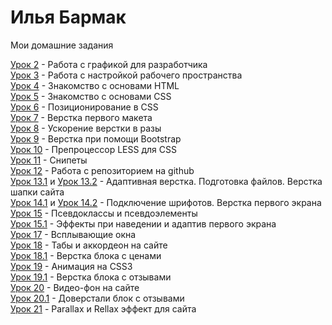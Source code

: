 # Илья Бармак
Мои домашние задания

[Урок 2](https://tvistcost.github.io/lesson_2/ "Мои домашние задания") - Работа с графикой для разработчика  
[Урок 3](https://tvistcost.github.io/lesson_3/ "Мои домашние задания") - Работа с настройкой рабочего пространства  
[Урок 4](https://tvistcost.github.io/lesson_4/ "Мои домашние задания") - Знакомство с основами HTML  
[Урок 5](https://tvistcost.github.io/lesson_5/ "Мои домашние задания") - Знакомство с основами CSS  
[Урок 6](https://tvistcost.github.io/lesson_6/ "Мои домашние задания") - Позиционирование в CSS  
[Урок 7](https://tvistcost.github.io/lesson_7/ "Мои домашние задания") - Верстка первого макета  
[Урок 8](https://tvistcost.github.io/lesson_8/ "Мои домашние задания") - Ускорение верстки в разы  
[Урок 9](https://tvistcost.github.io/lesson_9/ "Мои домашние задания") - Верстка при помощи Bootstrap      
[Урок 10](https://tvistcost.github.io/lesson_10/ "Мои домашние задания") - Препроцессор LESS для CSS  
[Урок 11](https://tvistcost.github.io/lesson_11/ "Мои домашние задания") - Снипеты   
[Урок 12](https://tvistcost.github.io/lesson_12/ "Мои домашние задания") - Работа с репозиторием на github  
[Урок 13.1](https://tvistcost.github.io/lesson_13/ "Мои домашние задания") и [Урок 13.2](https://tvistcost.github.io/lesson_13_1/ "Мои домашние задания") - Адаптивная верстка. Подготовка файлов. Верстка шапки сайта  
[Урок 14.1](https://tvistcost.github.io/lesson_14/ "Мои домашние задания") и [Урок 14.2](https://tvistcost.github.io/lesson_14_1/ "Мои домашние задания") - Подключение шрифотов. Верстка первого экрана  
[Урок 15](https://tvistcost.github.io/lesson_15/ "Мои домашние задания") - Псевдоклассы и псевдоэлементы  
[Урок 15.1](https://tvistcost.github.io/lesson_15_1/ "Мои домашние задания") - Эффекты при наведении и адаптив первого экрана  
[Урок 17](https://tvistcost.github.io/lesson_17/ "Мои домашние задания") - Всплывающие окна  
[Урок 18](https://tvistcost.github.io/lesson_18/ "Мои домашние задания") - Табы и аккордеон на сайте  
[Урок 18.1](https://tvistcost.github.io/lesson_18_1/ "Мои домашние задания") - Верстка блока с ценами  
[Урок 19](https://tvistcost.github.io/lesson_19/ "Мои домашние задания") - Анимация на CSS3  
[Урок 19.1](https://tvistcost.github.io/lesson_19_1/ "Мои домашние задания") - Верстка блока с отзывами   
[Урок 20](https://tvistcost.github.io/lesson_20/ "Мои домашние задания") - Видео-фон на сайте   
[Урок 20.1](https://tvistcost.github.io/lesson_20_1/ "Мои домашние задания") - Доверстали блок с отзывами   
[Урок 21](https://tvistcost.github.io/lesson_21/ "Мои домашние задания") - Parallax и Rellax эффект для сайта  
